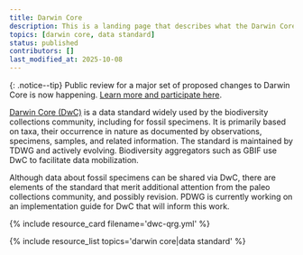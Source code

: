 ```yaml
---
title: Darwin Core
description: This is a landing page that describes what the Darwin Core data standard is and why it is important in the context of paleo data. You can dive deeper via the links to related resources aggregated here.
topics: [darwin core, data standard]
status: published
contributors: []
last_modified_at: 2025-10-08
---
```


{: .notice--tip} Public review for a major set of proposed changes to Darwin Core is now happening. [Learn more and participate here](https://gbif.github.io/dwc-dp/).

[Darwin Core (DwC)](https://www.tdwg.org/standards/dwc/) is a data standard widely used by the biodiversity collections community, including for fossil specimens. It is primarily based on taxa, their occurrence in nature as documented by observations, specimens, samples, and related information. The standard is maintained by TDWG and actively evolving. Biodiversity aggregators such as GBIF use DwC to facilitate data mobilization.

Although data about fossil specimens can be shared via DwC, there are elements of the standard that merit additional attention from the paleo collections community, and possibly revision. PDWG is currently working on an implementation guide for DwC that will inform this work.

{% include resource_card filename='dwc-qrg.yml' %}

{% include resource_list topics='darwin core|data standard' %}
